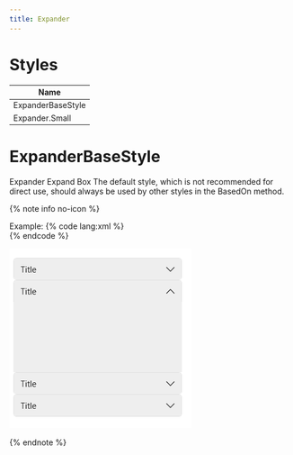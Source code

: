 ```yaml
---
title: Expander
---
```


# Styles

|Name|
|-|
|ExpanderBaseStyle|
|Expander.Small|

# ExpanderBaseStyle

Expander Expand Box The default style, which is not recommended for direct use, should always be used by other styles in the BasedOn method.

{% note info no-icon %}

Example:
{% code lang:xml %}
<StackPanel Margin="32" VerticalAlignment="Center" Width="240">
    <Expander Header="Title" BorderThickness="1,1,1,0" BorderBrush="{DynamicResource BorderBrush}">
        <Border Height="100" Background="{DynamicResource SecondaryRegionBrush}"/>
    </Expander>
    <Expander Header="Title" BorderThickness="1,1,1,0" BorderBrush="{DynamicResource BorderBrush}">
        <Border Height="100" Background="{DynamicResource SecondaryRegionBrush}"/>
    </Expander>
    <Expander Header="Title" BorderThickness="1,1,1,0" BorderBrush="{DynamicResource BorderBrush}">
        <Border Height="100" Background="{DynamicResource SecondaryRegionBrush}"/>
    </Expander>
    <Expander Header="Title" BorderThickness="1" BorderBrush="{DynamicResource BorderBrush}">
        <Border Height="100" Background="{DynamicResource SecondaryRegionBrush}"/>
    </Expander>
</StackPanel>
{% endcode %}

![ExpanderBaseStyle](https://raw.githubusercontent.com/HandyOrg/HandyOrgResource/master/HandyControl/Doc/native_controls/ExpanderBaseStyle.png)

{% endnote %}